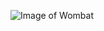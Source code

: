 ![Image of Wombat](https://external-content.duckduckgo.com/iu/?u=https%3A%2F%2Ftse4.mm.bing.net%2Fth%3Fid%3DOIP.sBPHKWZ305xohMY4MlWCZgHaFj%26pid%3DApi&f=1)
